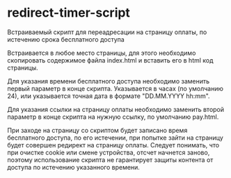 # redirect-timer-script
Встраиваемый скрипт для переадресации на страницу оплаты, по истечению срока бесплатного доступа

Встраивается в любое место страницы, для этого необходимо скопировать содержимое файла index.html и вставить его в html код страницы.

Для указания времени бесплатного доступа необходимо заменить первый параметр в конце скрипта. 
Указывается в часах (по умолчанию 24), или указывается точная дата в формате "DD.MM.YYYY hh:mm".

Для указания ссылки на страницу оплаты необходимо заменить второй параметр в конце скрипта на нужную ссылку, по умолчанию pay.html.

При заходе на страницу со скриптом будет записано время бесплатного доступа, по его истечении, при попытке зайти на страницу будет совершен редирект на страницу оплаты. Следует понимать, что при очистке cookie или смене устройства, отсчет начнется заново, поэтому использование скрипта не гарантирует защиты контента от доступа по истечению указанного времени.
